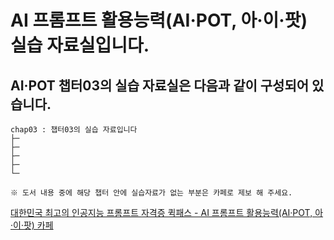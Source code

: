 # AI 프롬프트 활용능력(AI·POT, 아·이·팟) 실습 자료실입니다.
## AI·POT 챕터03의 실습 자료실은 다음과 같이 구성되어 있습니다.

```
chap03 : 챕터03의 실습 자료입니다
├─
├─
├─
├─
└─

※ 도서 내용 중에 해당 챕터 안에 실습자료가 없는 부분은 카페로 제보 해 주세요.
```

<a href="https://cafe.naver.com/quickpass" target="_blank">
대한민국 최고의 인공지능 프롬프트 자격증 퀵패스 - AI 프롬프트 활용능력(AI·POT, 아·이·팟) 카페
</a>
